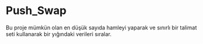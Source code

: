 # Push_Swap
Bu proje mümkün olan en düşük sayıda hamleyi yaparak ve sınırlı bir talimat seti kullanarak bir yığındaki verileri sıralar.
